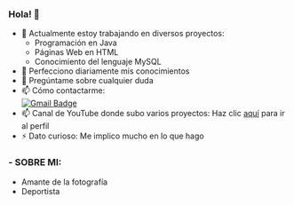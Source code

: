 ### Hola! 👋

- 🔭 Actualmente estoy trabajando en  diversos proyectos:
    -    Programación en Java
    - Páginas Web en  HTML
    - Conocimiento del lenguaje MySQL  
- 🌱 Perfecciono diariamente mis conocimientos
- 💬 Pregúntame sobre cualquier duda
- 📫 Cómo contactarme: 
    <br/>
 [![Gmail Badge](https://img.shields.io/badge/-denaa188@gmail.com-c14438?style=flat-square&logo=Gmail&logoColor=white&link=mailto:denaa188@gmail.com)](mailto:denaa188@gmail.com)
 - 📫 Canal de YouTube donde subo varios proyectos: 
   Haz clic [aquí](https://www.youtube.com/channel/UCx667xd3pTsCndxrPx71Pkw) para ir al perfil
- ⚡ Dato curioso: Me implico mucho en lo que hago
### - SOBRE MI: 
 * Amante de la fotografía
 * Deportista


